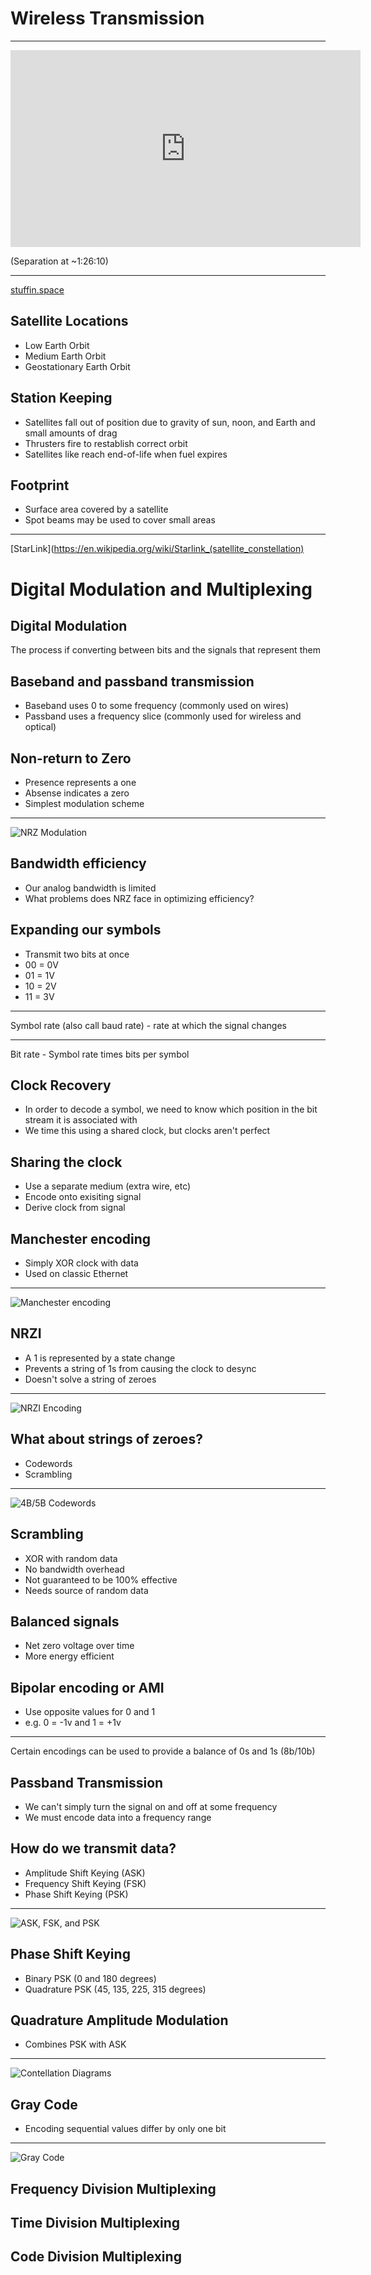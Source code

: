 Wireless Transmission
=====================

---

<iframe width="560" height="315" src="https://www.youtube.com/embed/VshdafZvwrg?start=939" frameborder="0" allow="accelerometer; autoplay; encrypted-media; gyroscope; picture-in-picture" allowfullscreen></iframe>

(Separation at ~1:26:10)

---

[stuffin.space](http://stuffin.space)

Satellite Locations
-------------------

- Low Earth Orbit
- Medium Earth Orbit
- Geostationary Earth Orbit

Station Keeping
---------------

- Satellites fall out of position due to gravity of sun, noon, and Earth and small amounts of drag
- Thrusters fire to restablish correct orbit
- Satellites like reach end-of-life when fuel expires

Footprint
---------

- Surface area covered by a satellite
- Spot beams may be used to cover small areas

---

[StarLink](https://en.wikipedia.org/wiki/Starlink_(satellite_constellation)

Digital Modulation and Multiplexing
===================================

Digital Modulation
------------------

The process if converting between bits and the signals that represent them

Baseband and passband transmission
----------------------------------

- Baseband uses 0 to some frequency (commonly used on wires)
- Passband uses a frequency slice (commonly used for wireless and optical)

Non-return to Zero
------------------

- Presence represents a one
- Absense indicates a zero
- Simplest modulation scheme

---

![NRZ Modulation](https://upload.wikimedia.org/wikipedia/commons/5/55/NRZcode.png)

Bandwidth efficiency
--------------------

- Our analog bandwidth is limited
- What problems does NRZ face in optimizing efficiency?

Expanding our symbols
---------------------

- Transmit two bits at once
- 00 = 0V
- 01 = 1V
- 10 = 2V
- 11 = 3V

---

Symbol rate (also call baud rate) - rate at which the signal changes

---

Bit rate - Symbol rate times bits per symbol

Clock Recovery
--------------

- In order to decode a symbol, we need to know which position in the bit stream it is associated with
- We time this using a shared clock, but clocks aren't perfect

Sharing the clock
-----------------

- Use a separate medium (extra wire, etc)
- Encode onto exisiting signal
- Derive clock from signal

Manchester encoding
-------------------

- Simply XOR clock with data
- Used on classic Ethernet

---

![Manchester encoding](https://upload.wikimedia.org/wikipedia/commons/thumb/9/90/Manchester_encoding_both_conventions.svg/800px-Manchester_encoding_both_conventions.svg.png)

NRZI
----

- A 1 is represented by a state change
- Prevents a string of 1s from causing the clock to desync
- Doesn't solve a string of zeroes

---

![NRZI Encoding](https://upload.wikimedia.org/wikipedia/commons/e/e4/NRZI_example.png)

What about strings of zeroes?
-----------------------------

- Codewords 
- Scrambling

---

![4B/5B Codewords](figures/4b5b.png)

Scrambling
----------

- XOR with random data
- No bandwidth overhead
- Not guaranteed to be 100% effective
- Needs source of random data

Balanced signals
----------------

- Net zero voltage over time
- More energy efficient

Bipolar encoding or AMI
-----------------------

- Use opposite values for 0 and 1
- e.g. 0 = -1v and 1 = +1v

---

Certain encodings can be used to provide a balance of 0s and 1s (8b/10b)

Passband Transmission
---------------------

- We can't simply turn the signal on and off at some frequency
- We must encode data into a frequency range

How do we transmit data?
------------------------

- Amplitude Shift Keying (ASK)
- Frequency Shift Keying (FSK)
- Phase Shift Keying (PSK)

---

![ASK, FSK, and PSK](figures/2-22.png)

Phase Shift Keying
------------------

- Binary PSK (0 and 180 degrees)
- Quadrature PSK (45, 135, 225, 315 degrees)

Quadrature Amplitude Modulation
-------------------------------

- Combines PSK with ASK

---

![Contellation Diagrams](figures/2-23.png)

Gray Code
---------

- Encoding sequential values differ by only one bit

---

![Gray Code](figures/gray-code.png)

Frequency Division Multiplexing
-------------------------------

Time Division Multiplexing
--------------------------

Code Division Multiplexing
--------------------------

